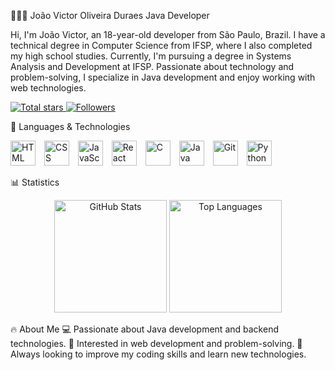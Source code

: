 👩🏻‍💻 João Victor Oliveira Duraes
Java Developer

Hi, I'm João Victor, an 18-year-old developer from São Paulo, Brazil. I have a technical degree in Computer Science from IFSP, where I also completed my high school studies. Currently, I'm pursuing a degree in Systems Analysis and Development at IFSP. Passionate about technology and problem-solving, I specialize in Java development and enjoy working with web technologies.

<p align="left"> <a href="https://github.com/joaoVicDuraes?tab=repositories&sort=stargazers"> <img alt="Total stars" title="Total GitHub stars" src="https://custom-icon-badges.demolab.com/github/stars/joaoVicDuraes?color=55960c&style=for-the-badge&labelColor=488207&logo=star&label=stars" /> </a> <a href="https://github.com/joaoVicDuraes?tab=followers"> <img alt="Followers" title="Follow me on GitHub" src="https://custom-icon-badges.demolab.com/github/followers/joaoVicDuraes?color=236ad3&labelColor=1155ba&style=for-the-badge&logo=github&label=Followers&logoColor=white" /> </a> </p>
🤖 Languages & Technologies
<p align="left"> <img alt="HTML" title="HTML" width="40px" style="padding-right: 10px;" src="https://cdn.jsdelivr.net/gh/devicons/devicon@latest/icons/html5/html5-original.svg"/> <img alt="CSS" title="CSS" width="40px" style="padding-right: 10px;" src="https://cdn.jsdelivr.net/gh/devicons/devicon@latest/icons/css3/css3-original.svg"/> <img alt="JavaScript" title="JavaScript" width="40px" style="padding-right: 10px;" src="https://cdn.jsdelivr.net/gh/devicons/devicon@latest/icons/javascript/javascript-original.svg"/> <img alt="React" title="React" width="40px" style="padding-right: 10px;" src="https://cdn.jsdelivr.net/gh/devicons/devicon@latest/icons/react/react-original.svg"/> <img alt="C" title="C" width="40px" style="padding-right: 10px;" src="https://cdn.jsdelivr.net/gh/devicons/devicon@v2.15.1/icons/c/c-original.svg"/> <img alt="Java" title="Java" width="40px" style="padding-right: 10px;" src="https://cdn.jsdelivr.net/gh/devicons/devicon@v2.15.1/icons/java/java-original.svg"/> <img alt="Git" title="Git" width="40px" style="padding-right: 10px;" src="https://cdn.jsdelivr.net/gh/devicons/devicon@latest/icons/git/git-original.svg"/> <img alt="Python" title="Python" width="40px" style="padding-right: 10px;" src="https://cdn.jsdelivr.net/gh/devicons/devicon@latest/icons/python/python-original.svg"/> </p>
📊 Statistics
<p align="center"> <img alt="GitHub Stats" height="180px" src="https://github-readme-stats.vercel.app/api?username=joaoVicDuraes&show_icons=true&theme=tokyonight&include_all_commits=true&locale=en"/> <img alt="Top Languages" height="180px" src="https://github-readme-stats.vercel.app/api/top-langs/?username=joaoVicDuraes&theme=tokyonight&layout=compact&custom_title=Technologies&langs_count=9"/> </p>
🔥 About Me
💻 Passionate about Java development and backend technologies.
🚀 Interested in web development and problem-solving.
🎯 Always looking to improve my coding skills and learn new technologies.
